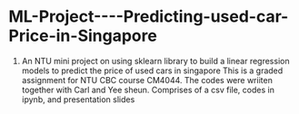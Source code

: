 # ML-Project----Predicting-used-car-Price-in-Singapore
1. An NTU mini project on using sklearn library to build a linear regression models to predict the price of used cars in singapore
This is a graded assignment for NTU CBC course CM4044. The codes were wriiten together with Carl and Yee sheun. 
Comprises of a csv file, codes in ipynb, and presentation slides

